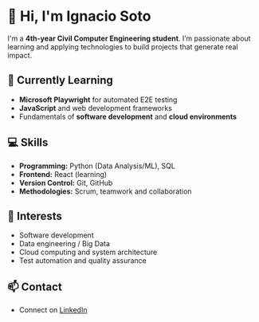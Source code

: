 # 👋 Hi, I'm Ignacio Soto

I'm a **4th-year Civil Computer Engineering student**. I’m passionate about learning and applying technologies to build projects that generate real impact.  

## 🔭 Currently Learning
- **Microsoft Playwright** for automated E2E testing  
- **JavaScript** and web development frameworks  
- Fundamentals of **software development** and **cloud environments**

## 💻 Skills
- **Programming:** Python (Data Analysis/ML), SQL  
- **Frontend:** React (learning)  
- **Version Control:** Git, GitHub  
- **Methodologies:** Scrum, teamwork and collaboration  

## 🌱 Interests
- Software development  
- Data engineering / Big Data  
- Cloud computing and system architecture  
- Test automation and quality assurance  

## 📫 Contact
- Connect on [LinkedIn](https://www.linkedin.com/in/tu-perfil/)  
